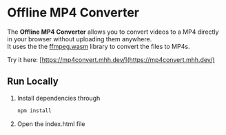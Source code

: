 # Offline MP4 Converter

The **Offline MP4 Converter** allows you to convert videos to a MP4 directly in your browser without uploading them anywhere.  
It uses the the [ffmpeg.wasm](https://github.com/ffmpegwasm/ffmpeg.wasm) library to convert the files to MP4s.

Try it here: [https://mp4convert.mhh.dev/](https://mp4convert.mhh.dev/)

## Run Locally

1. Install dependencies through
   ```bash
   npm install
   ```
2. Open the index.html file